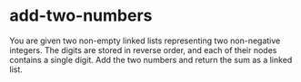 # add-two-numbers
You are given two non-empty linked lists representing two non-negative integers. The digits are stored in reverse order, and each of their nodes contains a single digit. Add the two numbers and return the sum as a linked list.
